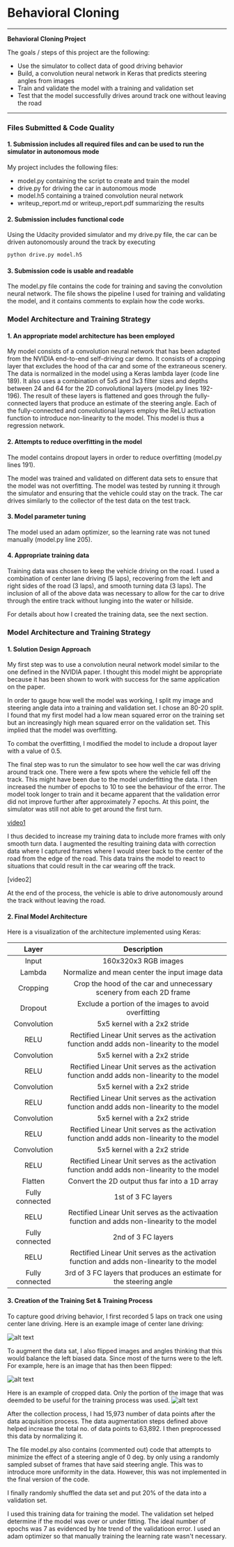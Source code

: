 # **Behavioral Cloning** 
---

**Behavioral Cloning Project**

The goals / steps of this project are the following:
* Use the simulator to collect data of good driving behavior
* Build, a convolution neural network in Keras that predicts steering angles from images
* Train and validate the model with a training and validation set
* Test that the model successfully drives around track one without leaving the road


[//]: # (Image References)

[image1]: ./examples/placeholder.png "Model Visualization"
[image2]: ./examples/placeholder.png "Grayscaling"
[image3]: ./examples/placeholder_small.png "Recovery Image"
[image4]: ./examples/placeholder_small.png "Recovery Image"
[image5]: ./examples/placeholder_small.png "Recovery Image"
[image6]: ./examples/placeholder_small.png "Normal Image"
[image7]: ./examples/placeholder_small.png "Flipped Image"
[video1]: ./data/video.mp4 "Video"

---
### Files Submitted & Code Quality

#### 1. Submission includes all required files and can be used to run the simulator in autonomous mode

My project includes the following files:
* model.py containing the script to create and train the model
* drive.py for driving the car in autonomous mode
* model.h5 containing a trained convolution neural network 
* writeup_report.md or writeup_report.pdf summarizing the results

#### 2. Submission includes functional code
Using the Udacity provided simulator and my drive.py file, the car can be driven autonomously around the track by executing 
```sh
python drive.py model.h5
```

#### 3. Submission code is usable and readable

The model.py file contains the code for training and saving the convolution neural network. The file shows the pipeline I used for training and validating the model, and it contains comments to explain how the code works.

### Model Architecture and Training Strategy

#### 1. An appropriate model architecture has been employed

My model consists of a convolution neural network that has been adapted from the NVIDIA end-to-end self-driving car demo. It consists of a cropping layer that excludes the hood of tha car and some of the extraneous scenery. The data is normalized in the model using a Keras lambda layer (code line 189). It also uses a combination of 5x5 and 3x3 filter sizes and depths between 24 and 64 for the 2D convolutional layers (model.py lines 192-196). The result of these layers is flattened and goes through the fully-connected layers that produce an estimate of the steering angle. Each of the fully-connected and convolutional layers employ the ReLU activation function to introduce non-linearity to the model. This model is thus a regression network. 

#### 2. Attempts to reduce overfitting in the model

The model contains dropout layers in order to reduce overfitting (model.py lines 191). 

The model was trained and validated on different data sets to ensure that the model was not overfitting. The model was tested by running it through the simulator and ensuring that the vehicle could stay on the track. The car drives similarly to the collector of the test data on the test track.

#### 3. Model parameter tuning

The model used an adam optimizer, so the learning rate was not tuned manually (model.py line 205).

#### 4. Appropriate training data

Training data was chosen to keep the vehicle driving on the road. I used a combination of center lane driving (5 laps), recovering from the left and right sides of the road (3 laps), and smooth turning data (3 laps). The inclusion of all of the above data was necessary to allow for the car to drive through the entire track without lunging into the water or hillside.

For details about how I created the training data, see the next section. 

### Model Architecture and Training Strategy

#### 1. Solution Design Approach

My first step was to use a convolution neural network model similar to the one defined in the NVIDIA paper. I thought this model might be appropriate because it has been shown to work with success for the same application on the paper. 

In order to gauge how well the model was working, I split my image and steering angle data into a training and validation set. I chose an 80-20 split. I found that my first model had a low mean squared error on the training set but an increasingly high mean squared error on the validation set. This implied that the model was overfitting. 

To combat the overfitting, I modified the model to include a dropout layer with a value of 0.5.

The final step was to run the simulator to see how well the car was driving around track one. There were a few spots where the vehicle fell off the track. This might have been due to the model underfitting the data. I then increased the number of epochs to 10 to see the behaviour of the error. The model took longer to train and it became apparent that the validation error did not improve further after approximately 7 epochs. At this point, the simulator was still not able to get around the first turn.

[video1]

I thus decided to increase my training data to include more frames with only smooth turn data. I augmented the resulting training data with correction data where I captured frames where I would steer back to the center of the road from the edge of the road. This data trains the model to react to situations that could result in the car wearing off the track.  

[video2]

At the end of the process, the vehicle is able to drive autonomously around the track without leaving the road.

#### 2. Final Model Architecture

Here is a visualization of the architecture implemented using Keras:

| Layer         		|     Description	        					| 
|:---------------------:|:---------------------------------------------:| 
| Input         		| 160x320x3 RGB images   							| 
| Lambda         		| Normalize and mean center the input image data   							| 
| Cropping         		| Crop the hood of the car and unnecessary scenery from each 2D frame   	| 
| Dropout         		| Exclude a portion of the images to avoid overfitting				| 
| Convolution      	| 5x5 kernel with a 2x2 stride 	|
| RELU					|		Rectified Linear Unit serves as the activation function andd adds non-linearity to the model										|
| Convolution      	| 5x5 kernel with a 2x2 stride 	|
| RELU					|		Rectified Linear Unit serves as the activation function andd adds non-linearity to the model										|
| Convolution      	| 5x5 kernel with a 2x2 stride 	|
| RELU					|		Rectified Linear Unit serves as the activation function andd adds non-linearity to the model										|
| Convolution      	| 5x5 kernel with a 2x2 stride 	|
| RELU					|		Rectified Linear Unit serves as the activation function andd adds non-linearity to the model										|
| Convolution      	| 5x5 kernel with a 2x2 stride 	|
| RELU					|		Rectified Linear Unit serves as the activation function andd adds non-linearity to the model										|
| Flatten | Convert the 2D output thus far into a 1D array |
| Fully connected		| 1st of 3 FC layers        									|
| RELU					|	Rectified Linear Unit serves as the activaation function and adds non-linearity to the model											|
| Fully connected		| 2nd of 3 FC layers        									|
| RELU					|		Rectified Linear Unit serves as the activation function and adds non-linearity to the model										|
| Fully connected		| 3rd of 3 FC layers that produces an estimate for the steering angle	|


#### 3. Creation of the Training Set & Training Process

To capture good driving behavior, I first recorded 5 laps on track one using center lane driving. Here is an example image of center lane driving:

![alt text][image2]

To augment the data sat, I also flipped images and angles thinking that this would balance the left biased data. Since most of the turns were to the left. For example, here is an image that has then been flipped:

![alt text][image6]

Here is an example of cropped data. Only the portion of the image that was deemded to be useful for the training process was used. 
![alt text][image7]

After the collection process, I had 15,973 number of data points after the data acquisition process. The data augmentation steps defined above helped increase the total no. of data points to 63,892. I then preprocessed this data by normalizing it.

The file model.py also contains (commented out) code that attempts to minimize the effect of a steering angle of 0 deg. by only using a randomly sampled subset of frames that have said steering angle. This was to introduce more uniformity in the data. However, this was not implemented in the final version of the code.

I finally randomly shuffled the data set and put 20% of the data into a validation set. 

I used this training data for training the model. The validation set helped determine if the model was over or under fitting. The ideal number of epochs was 7 as evidenced by hte trend of the validatioon error. I used an adam optimizer so that manually training the learning rate wasn't necessary.
